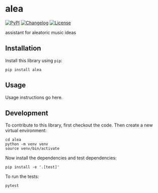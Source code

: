# alea

[![PyPI](https://img.shields.io/pypi/v/alea.svg)](https://pypi.org/project/alea/)
[![Changelog](https://img.shields.io/github/v/release/spstolar/alea?include_prereleases&label=changelog)](https://github.com/spstolar/alea/releases)
[![License](https://img.shields.io/badge/license-Apache%202.0-blue.svg)](https://github.com/spstolar/alea/blob/main/LICENSE)

assistant for aleatoric music ideas

## Installation

Install this library using `pip`:

    pip install alea

## Usage

Usage instructions go here.

## Development

To contribute to this library, first checkout the code. Then create a new virtual environment:

    cd alea
    python -m venv venv
    source venv/bin/activate

Now install the dependencies and test dependencies:

    pip install -e '.[test]'

To run the tests:

    pytest
